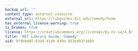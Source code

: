 ```yaml
---
backup_url: ''
content_type: external-resource
external_url: https://libguides.mit.edu/comedy/home
has_external_license_warning: true
is_broken: true
license: https://creativecommons.org/licenses/by-nc-sa/4.0/
title: 'MIT Library Guide: Comedy'
uid: 9f9b8485-6338-41db-839e-853ed83fa983
---
```

